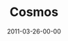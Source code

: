 ---
layout: message
category: message
series: "The Story"
title: "Cosmos"
date: 2011-03-26-00-00
message_id: 664
---